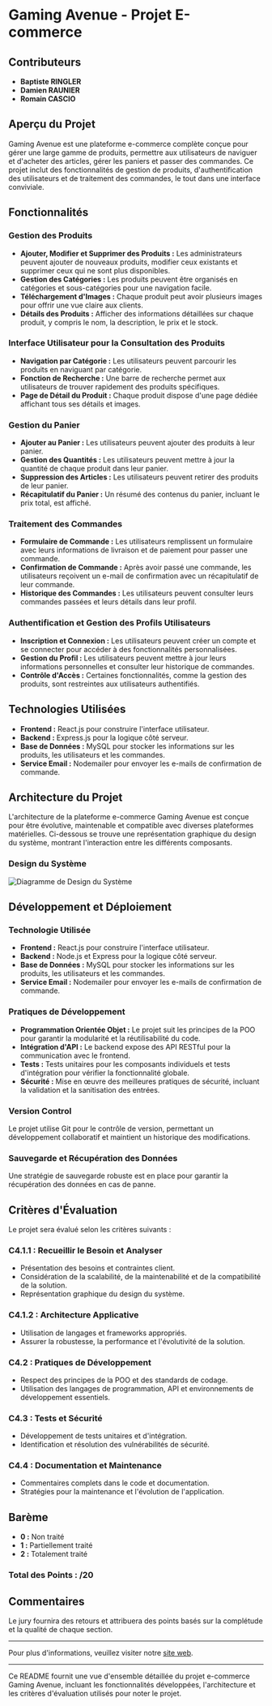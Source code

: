 # Gaming Avenue - Projet E-commerce

## Contributeurs
- **Baptiste RINGLER**
- **Damien RAUNIER**
- **Romain CASCIO**

## Aperçu du Projet
Gaming Avenue est une plateforme e-commerce complète conçue pour gérer une large gamme de produits, permettre aux utilisateurs de naviguer et d'acheter des articles, gérer les paniers et passer des commandes. Ce projet inclut des fonctionnalités de gestion de produits, d'authentification des utilisateurs et de traitement des commandes, le tout dans une interface conviviale.

## Fonctionnalités

### Gestion des Produits
- **Ajouter, Modifier et Supprimer des Produits :** Les administrateurs peuvent ajouter de nouveaux produits, modifier ceux existants et supprimer ceux qui ne sont plus disponibles.
- **Gestion des Catégories :** Les produits peuvent être organisés en catégories et sous-catégories pour une navigation facile.
- **Téléchargement d'Images :** Chaque produit peut avoir plusieurs images pour offrir une vue claire aux clients.
- **Détails des Produits :** Afficher des informations détaillées sur chaque produit, y compris le nom, la description, le prix et le stock.

### Interface Utilisateur pour la Consultation des Produits
- **Navigation par Catégorie :** Les utilisateurs peuvent parcourir les produits en naviguant par catégorie.
- **Fonction de Recherche :** Une barre de recherche permet aux utilisateurs de trouver rapidement des produits spécifiques.
- **Page de Détail du Produit :** Chaque produit dispose d'une page dédiée affichant tous ses détails et images.

### Gestion du Panier
- **Ajouter au Panier :** Les utilisateurs peuvent ajouter des produits à leur panier.
- **Gestion des Quantités :** Les utilisateurs peuvent mettre à jour la quantité de chaque produit dans leur panier.
- **Suppression des Articles :** Les utilisateurs peuvent retirer des produits de leur panier.
- **Récapitulatif du Panier :** Un résumé des contenus du panier, incluant le prix total, est affiché.

### Traitement des Commandes
- **Formulaire de Commande :** Les utilisateurs remplissent un formulaire avec leurs informations de livraison et de paiement pour passer une commande.
- **Confirmation de Commande :** Après avoir passé une commande, les utilisateurs reçoivent un e-mail de confirmation avec un récapitulatif de leur commande.
- **Historique des Commandes :** Les utilisateurs peuvent consulter leurs commandes passées et leurs détails dans leur profil.

### Authentification et Gestion des Profils Utilisateurs
- **Inscription et Connexion :** Les utilisateurs peuvent créer un compte et se connecter pour accéder à des fonctionnalités personnalisées.
- **Gestion du Profil :** Les utilisateurs peuvent mettre à jour leurs informations personnelles et consulter leur historique de commandes.
- **Contrôle d'Accès :** Certaines fonctionnalités, comme la gestion des produits, sont restreintes aux utilisateurs authentifiés.

## Technologies Utilisées
- **Frontend :** React.js pour construire l'interface utilisateur.
- **Backend :** Express.js pour la logique côté serveur.
- **Base de Données :** MySQL pour stocker les informations sur les produits, les utilisateurs et les commandes.
- **Service Email :** Nodemailer pour envoyer les e-mails de confirmation de commande.

## Architecture du Projet
L'architecture de la plateforme e-commerce Gaming Avenue est conçue pour être évolutive, maintenable et compatible avec diverses plateformes matérielles. Ci-dessous se trouve une représentation graphique du design du système, montrant l'interaction entre les différents composants.

### Design du Système
![Diagramme de Design du Système](system_design_diagram.png)

## Développement et Déploiement
### Technologie Utilisée
- **Frontend :** React.js pour construire l'interface utilisateur.
- **Backend :** Node.js et Express pour la logique côté serveur.
- **Base de Données :** MySQL pour stocker les informations sur les produits, les utilisateurs et les commandes.
- **Service Email :** Nodemailer pour envoyer les e-mails de confirmation de commande.

### Pratiques de Développement
- **Programmation Orientée Objet :** Le projet suit les principes de la POO pour garantir la modularité et la réutilisabilité du code.
- **Intégration d'API :** Le backend expose des API RESTful pour la communication avec le frontend.
- **Tests :** Tests unitaires pour les composants individuels et tests d'intégration pour vérifier la fonctionnalité globale.
- **Sécurité :** Mise en œuvre des meilleures pratiques de sécurité, incluant la validation et la sanitisation des entrées.

### Version Control
Le projet utilise Git pour le contrôle de version, permettant un développement collaboratif et maintient un historique des modifications.

### Sauvegarde et Récupération des Données
Une stratégie de sauvegarde robuste est en place pour garantir la récupération des données en cas de panne.

## Critères d'Évaluation
Le projet sera évalué selon les critères suivants :

### C4.1.1 : Recueillir le Besoin et Analyser
- Présentation des besoins et contraintes client.
- Considération de la scalabilité, de la maintenabilité et de la compatibilité de la solution.
- Représentation graphique du design du système.

### C4.1.2 : Architecture Applicative
- Utilisation de langages et frameworks appropriés.
- Assurer la robustesse, la performance et l'évolutivité de la solution.

### C4.2 : Pratiques de Développement
- Respect des principes de la POO et des standards de codage.
- Utilisation des langages de programmation, API et environnements de développement essentiels.

### C4.3 : Tests et Sécurité
- Développement de tests unitaires et d'intégration.
- Identification et résolution des vulnérabilités de sécurité.

### C4.4 : Documentation et Maintenance
- Commentaires complets dans le code et documentation.
- Stratégies pour la maintenance et l'évolution de l'application.

## Barème
- **0 :** Non traité
- **1 :** Partiellement traité
- **2 :** Totalement traité

### Total des Points : /20

## Commentaires
Le jury fournira des retours et attribuera des points basés sur la complétude et la qualité de chaque section.

---

Pour plus d'informations, veuillez visiter notre [site web](http://gamingavenue.ddns.net/).

---

Ce README fournit une vue d'ensemble détaillée du projet e-commerce Gaming Avenue, incluant les fonctionnalités développées, l'architecture et les critères d'évaluation utilisés pour noter le projet.
